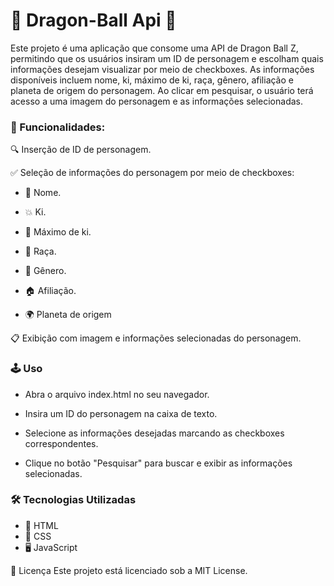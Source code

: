 # 🐉 Dragon-Ball Api 🐉
Este projeto é uma aplicação que consome uma API de Dragon Ball Z, permitindo que os usuários insiram um ID de personagem e escolham quais informações desejam visualizar por meio de checkboxes. As informações disponíveis incluem nome, ki, máximo de ki, raça, gênero, afiliação e planeta de origem do personagem. Ao clicar em pesquisar, o usuário terá acesso a uma imagem do personagem e as informações selecionadas.

### 🌟 Funcionalidades:

🔍 Inserção de ID de personagem.

✅ Seleção de informações do personagem por meio de checkboxes:

- 🧑 Nome.

- 💥 Ki.

- 🌟 Máximo de ki.

- 🧬 Raça.

- 🚻 Gênero.

- 🏠 Afiliação.

- 🌍 Planeta de origem

📋 Exibição com imagem e informações selecionadas do personagem.

### 🕹️ Uso

- Abra o arquivo index.html no seu navegador.

- Insira um ID do personagem na caixa de texto.

- Selecione as informações desejadas marcando as checkboxes correspondentes.

- Clique no botão "Pesquisar" para buscar e exibir as informações selecionadas.

### 🛠️ Tecnologias Utilizadas
- 📄 HTML
- 🎨 CSS
- 🖥️ JavaScript

📜 Licença
Este projeto está licenciado sob a MIT License.
